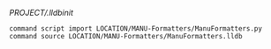
*PROJECT/.lldbinit*

```
command script import LOCATION/MANU-Formatters/ManuFormatters.py
command source LOCATION/MANU-Formatters/ManuFormatters.lldb
```

